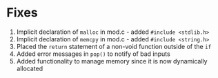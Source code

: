 # Fixes

1. Implicit declaration of `malloc` in mod.c - added `#include <stdlib.h>`
1. Implicit declaration of `memcpy` in mod.c - added `#include <string.h>`
1. Placed the `return` statement of a non-void function outside of the `if`
1. Added error messages in `pop()` to notify of bad inputs
1. Added functionality to manage memory since it is now dynamically allocated
